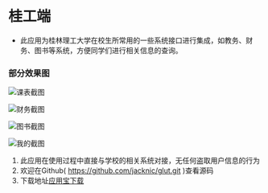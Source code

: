 # 桂工端
- 此应用为桂林理工大学在校生所常用的一些系统接口进行集成，如教务、财务、图书等系统，方便同学们进行相关信息的查询。

### 部分效果图

![课表截图](http://upload-images.jianshu.io/upload_images/4788693-32fcbab4e888de62.png?imageMogr2/auto-orient/strip%7CimageView2/2/w/480)

![财务截图](http://upload-images.jianshu.io/upload_images/4788693-7d52ea0c2c8ae7e4.png?imageMogr2/auto-orient/strip%7CimageView2/2/w/480)

![图书截图](http://upload-images.jianshu.io/upload_images/4788693-3b03c245fbeb6798.png?imageMogr2/auto-orient/strip%7CimageView2/2/w/480)

![我的截图](http://upload-images.jianshu.io/upload_images/4788693-6697a5cf12aab9ed.png?imageMogr2/auto-orient/strip%7CimageView2/2/w/480)

1. 此应用在使用过程中直接与学校的相关系统对接，无任何盗取用户信息的行为
2. 欢迎在Github( https://github.com/jacknic/glut.git )查看源码
3. 下载地址[应用宝下载](http://a.app.qq.com/o/simple.jsp?pkgname=com.jacknic.glut)


